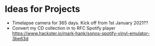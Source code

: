 # Ideas for Projects

* Timelapse camera for 365 days. Kick off from 1st January 2021??
* Convert my CD collection in to RFC Spotify player https://www.hackster.io/mark-hank/sonos-spotify-vinyl-emulator-3be63d 
